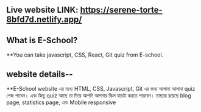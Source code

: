 ## Live website LINK: https://serene-torte-8bfd7d.netlify.app/
## What is E-School?
**You can take javascript, CSS, React, Git quiz from E-school.

## website details--
**E-School website এর মধ্যে HTML, CSS, Javascript, Git এর জন্য আলাদা আলাদা quiz পেজ পাবেন। এবং কিছু  quiz আছে তা দিয়ে আপনি আপনার স্কিল যাচাই করতে পারবেন। তাছারা রয়েছে blog page, statistics page, এবং Mobile responsive